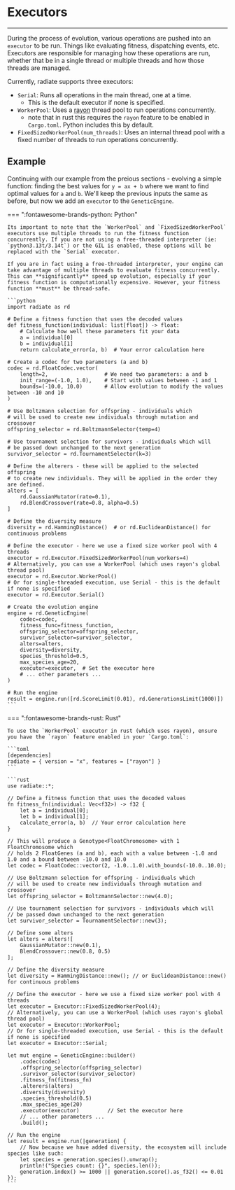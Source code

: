 # Executors

---

During the process of evolution, various operations are pushed into an `executor` to be run. Things like evaluating fitness, dispatching events, etc. Executors are responsible for managing how these operations are run, whether that be in a single thread or multiple threads and how those threads are managed.

Currently, radiate supports three executors:

- `Serial`: Runs all operations in the main thread, one at a time.
    * This is the default executor if none is specified.
- `WorkerPool`: Uses a [rayon](https://github.com/rayon-rs/rayon/tree/main) thread pool to run operations concurrently.
    * note that in rust this requires the `rayon` feature to be enabled in `Cargo.toml`. Python includes this by default.
- `FixedSizedWorkerPool(num_threads)`: Uses an internal thread pool with a fixed number of threads to run operations concurrently.

## Example

Continuing with our example from the preious sections - evolving a simple function: finding the best values for `y = ax + b` where we want to find optimal values for `a` and `b`. We'll keep the previous inputs the same as before, but now we add an `executor` to the `GeneticEngine`.

=== ":fontawesome-brands-python: Python"

    Its important to note that the `WorkerPool` and `FixedSizedWorkerPool` executors use multiple threads to run the fitness function concurrently. If you are not using a free-threaded interpreter (ie: `python3.13t/3.14t`) or the GIL is enabled, these options will be replaced with the `Serial` executor. 

    If you are in fact using a free-threaded interpreter, your engine can take advantage of multiple threads to evaluate fitness concurrently. This can **significantly** speed up evolution, especially if your fitness function is computationally expensive. However, your fitness function **must** be thread-safe.

    ```python
    import radiate as rd

    # Define a fitness function that uses the decoded values
    def fitness_function(individual: list[float]) -> float:    
        # Calculate how well these parameters fit your data
        a = individual[0]
        b = individual[1]
        return calculate_error(a, b)  # Your error calculation here

    # Create a codec for two parameters (a and b)
    codec = rd.FloatCodec.vector(
        length=2,                  # We need two parameters: a and b
        init_range=(-1.0, 1.0),    # Start with values between -1 and 1
        bounds=(-10.0, 10.0)       # Allow evolution to modify the values between -10 and 10
    )

    # Use Boltzmann selection for offspring - individuals which
    # will be used to create new individuals through mutation and crossover
    offspring_selector = rd.BoltzmannSelector(temp=4)

    # Use tournament selection for survivors - individuals which will 
    # be passed down unchanged to the next generation
    survivor_selector = rd.TournamentSelector(k=3)

	# Define the alterers - these will be applied to the selected offspring
	# to create new individuals. They will be applied in the order they are defined.
	alters = [
		rd.GaussianMutator(rate=0.1),
		rd.BlendCrossover(rate=0.8, alpha=0.5)
	]

    # Define the diversity measure
    diversity = rd.HammingDistance()  # or rd.EuclideanDistance() for continuous problems

    # Define the executor - here we use a fixed size worker pool with 4 threads
    executor = rd.Executor.FixedSizedWorkerPool(num_workers=4)
    # Alternatively, you can use a WorkerPool (which uses rayon's global thread pool)
    executor = rd.Executor.WorkerPool()
    # Or for single-threaded execution, use Serial - this is the default if none is specified
    executor = rd.Executor.Serial()

    # Create the evolution engine
    engine = rd.GeneticEngine(
        codec=codec,
        fitness_func=fitness_function,
        offspring_selector=offspring_selector,
        survivor_selector=survivor_selector,
		alters=alters,
        diversity=diversity,
        species_threshold=0.5,
        max_species_age=20,
        executor=executor,  # Set the executor here
        # ... other parameters ...
    )

    # Run the engine
    result = engine.run([rd.ScoreLimit(0.01), rd.GenerationsLimit(1000)])
    ```

=== ":fontawesome-brands-rust: Rust"

    To use the `WorkerPool` executor in rust (which uses rayon), ensure you have the `rayon` feature enabled in your `Cargo.toml`:

    ```toml
    [dependencies]
    radiate = { version = "x", features = ["rayon"] }
    ```

    ```rust
    use radiate::*;

    // Define a fitness function that uses the decoded values
    fn fitness_fn(individual: Vec<f32>) -> f32 {
        let a = individual[0];
        let b = individual[1];
        calculate_error(a, b)  // Your error calculation here
    }

    // This will produce a Genotype<FloatChromosome> with 1 FloatChromosome which
    // holds 2 FloatGenes (a and b), each with a value between -1.0 and 1.0 and a bound between -10.0 and 10.0
    let codec = FloatCodec::vector(2, -1.0..1.0).with_bounds(-10.0..10.0);

    // Use Boltzmann selection for offspring - individuals which
    // will be used to create new individuals through mutation and crossover
    let offspring_selector = BoltzmannSelector::new(4.0);

    // Use tournament selection for survivors - individuals which will
    // be passed down unchanged to the next generation
    let survivor_selector = TournamentSelector::new(3);

    // Define some alters 
	let alters = alters![
		GaussianMutator::new(0.1),
		BlendCrossover::new(0.8, 0.5)
	];

    // Define the diversity measure
    let diversity = HammingDistance::new(); // or EuclideanDistance::new() for continuous problems

    // Define the executor - here we use a fixed size worker pool with 4 threads
    let executor = Executor::FixedSizedWorkerPool(4);
    // Alternatively, you can use a WorkerPool (which uses rayon's global thread pool)
    let executor = Executor::WorkerPool;
    // Or for single-threaded execution, use Serial - this is the default if none is specified
    let executor = Executor::Serial;

    let mut engine = GeneticEngine::builder()
        .codec(codec)
        .offspring_selector(offspring_selector)
        .survivor_selector(survivor_selector)
        .fitness_fn(fitness_fn)
		.alterers(alters) 
        .diversity(diversity)  
        .species_threshold(0.5)     
        .max_species_age(20)        
        .executor(executor)         // Set the executor here
        // ... other parameters ...
        .build();

    // Run the engine
    let result = engine.run(|generation| {
        // Now because we have added diversity, the ecosystem will include species like such:
        let species = generation.species().unwrap();
        println!("Species count: {}", species.len());
        generation.index() >= 1000 || generation.score().as_f32() <= 0.01
    });
    ```